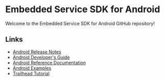 # Embedded Service SDK for Android

Welcome to the Embedded Service SDK for Android GitHub repository!

## Links

* [Android Release Notes](https://github.com/forcedotcom/ServiceSDK-Android/releases)
* [Android Developer's Guide](https://developer.salesforce.com/docs/atlas.en-us.service_sdk_android.meta/service_sdk_android/servicesdk_android_dev_guide.htm)
* [Android Reference Documentation](http://forcedotcom.github.io/ServiceSDK-Android/)
* [Android Examples](./Examples/)
* [Trailhead Tutorial](https://trailhead.salesforce.com/modules/service_snap-ins_mobile_apps)

<!-- 220.0.0 -->
